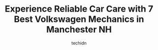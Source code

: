 ---
layout: ampstory
image: https://images.unsplash.com/photo-1608585793629-ec02326b1e4b?ixlib=rb-4.0.3&ixid=MnwxMjA3fDB8MHxwaG90by1wYWdlfHx8fGVufDB8fHx8&auto=format&fit=crop&w=640&h=853&q=80
author: techidn
featured: false
description: When it comes to finding reliable automotive experts in Manchester NH, USA, look no further than the 7 best Volkswagen Mechanic in the area. With their exceptional skills and dedication to p
title: Experience Reliable Car Care with 7 Best Volkswagen Mechanics in Manchester NH
cover:
   title: Experience Reliable Car Care with 7 Best Volkswagen Mechanics in Manchester NH
   subtitle: Rickpate
   background: https://images.unsplash.com/photo-1608585793629-ec02326b1e4b?ixlib=rb-4.0.3&ixid=MnwxMjA3fDB8MHxwaG90by1wYWdlfHx8fGVufDB8fHx8&auto=format&fit=crop&w=640&h=853&q=80

pages: 
 - layout: thirds
   top: <h1>#1 Precision Imports</h1>
   bottom: "<p>Precision is the BEST!!  We bring all our vehicles there and have for many years!  Its so nice to see the same faces there.  Always welcoming and even know our names.  I</p>"
   background: https://www.knot35.com/toplist/wp-content/uploads/2023/06/best-volkswagen-mechanic-1-in-manchester-nh-1685839990.jpeg
   backgroundblur: true
 - layout: thirds
   top: <h1>#2 Bob & Sons Automotive Inc.</h1>
   bottom: "<p>321 Kelley St, Manchester, NH 03102, United States</p>"
   background: https://www.knot35.com/toplist/wp-content/uploads/2023/06/best-volkswagen-mechanic-2-in-manchester-nh-1685839990.jpeg
   cta:
      link: https://www.knot35.com/toplist/experience-reliable-car-care-with-7-best-volkswagen-mechanics-in-manchester-nh/
      text: Experience Reliable Car Care with 7 Best Volkswagen Mechanics in Manchester NH
 - layout: thirds
   top: <h1>#3 Reflex Tuning</h1>
   bottom: "<p>65 Londonderry Turnpike, Hooksett, NH 03106, United States</p>"
   background: https://www.knot35.com/toplist/wp-content/uploads/2023/06/best-volkswagen-mechanic-3-in-manchester-nh-1685839990.jpeg
   cta:
      link: https://www.knot35.com/toplist/experience-reliable-car-care-with-7-best-volkswagen-mechanics-in-manchester-nh/
      text: Experience Reliable Car Care with 7 Best Volkswagen Mechanics in Manchester NH
 - layout: thirds
   top: <h1>#4 Redmans Muffler & Automotive</h1>
   bottom: "<p>118 Maple St, Manchester, NH 03103, United States</p>"
   background: https://images.unsplash.com/photo-1564951434112-64d74cc2a2d7?ixlib=rb-4.0.3&ixid=MnwxMjA3fDB8MHxwaG90by1wYWdlfHx8fGVufDB8fHx8&auto=format&fit=crop&w=640&h=853&q=80
   cta:
      link: https://www.knot35.com/toplist/experience-reliable-car-care-with-7-best-volkswagen-mechanics-in-manchester-nh/
      text: Experience Reliable Car Care with 7 Best Volkswagen Mechanics in Manchester NH
 - layout: thirds
   top: <h1>#5 Ataboys Auto Sales & Service</h1>
   bottom: "<p>210 Union St, Manchester, NH 03103, United States</p>"
   background: https://images.unsplash.com/photo-1524169358666-79f22534bc6e?ixlib=rb-4.0.3&ixid=MnwxMjA3fDB8MHxwaG90by1wYWdlfHx8fGVufDB8fHx8&auto=format&fit=crop&w=640&h=853&q=80
   cta:
      link: https://www.knot35.com/toplist/experience-reliable-car-care-with-7-best-volkswagen-mechanics-in-manchester-nh/
      text: Experience Reliable Car Care with 7 Best Volkswagen Mechanics in Manchester NH
 - layout: thirds
   top: <h1>#6 Pro-Image Automotive</h1>
   bottom: "<p>254 Sheffield Rd, Manchester, NH 03103, United States</p>"
   background: https://images.unsplash.com/photo-1489648022186-8f49310909a0?ixlib=rb-4.0.3&ixid=MnwxMjA3fDB8MHxwaG90by1wYWdlfHx8fGVufDB8fHx8&auto=format&fit=crop&w=640&h=853&q=80
   cta:
      link: https://www.knot35.com/toplist/experience-reliable-car-care-with-7-best-volkswagen-mechanics-in-manchester-nh/
      text: Experience Reliable Car Care with 7 Best Volkswagen Mechanics in Manchester NH
 - layout: thirds
   top: <h1>#7 Phil and Son Auto Repair LLC</h1>
   bottom: "<p>16 Milford St, Manchester, NH 03102, United States</p>"
   background: https://images.unsplash.com/photo-1608501821300-4f99e58bba77?ixlib=rb-4.0.3&ixid=MnwxMjA3fDB8MHxwaG90by1wYWdlfHx8fGVufDB8fHx8&auto=format&fit=crop&w=640&h=853&q=80
   cta:
      link: https://www.knot35.com/toplist/experience-reliable-car-care-with-7-best-volkswagen-mechanics-in-manchester-nh/
      text: Experience Reliable Car Care with 7 Best Volkswagen Mechanics in Manchester NH
 - layout: thirds
   middle: Continue reading...
   background: https://images.unsplash.com/photo-1595364397663-fca4f075d796?ixlib=rb-4.0.3&ixid=MnwxMjA3fDB8MHxwaG90by1wYWdlfHx8fGVufDB8fHx8&auto=format&fit=crop&w=640&h=853&q=80
   cta:
      link: https://www.knot35.com/toplist/experience-reliable-car-care-with-7-best-volkswagen-mechanics-in-manchester-nh/
      text: Experience Reliable Car Care with 7 Best Volkswagen Mechanics in Manchester NH
      
---